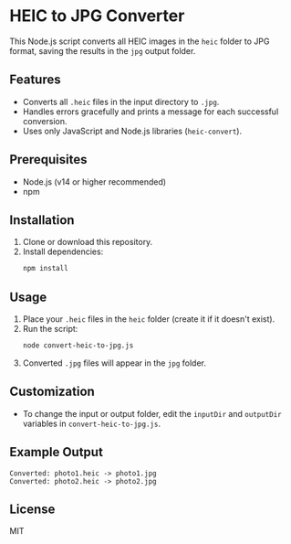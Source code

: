 # HEIC to JPG Converter

This Node.js script converts all HEIC images in the `heic` folder to JPG format, saving the results in the `jpg` output folder.

## Features
- Converts all `.heic` files in the input directory to `.jpg`.
- Handles errors gracefully and prints a message for each successful conversion.
- Uses only JavaScript and Node.js libraries (`heic-convert`).

## Prerequisites
- Node.js (v14 or higher recommended)
- npm

## Installation
1. Clone or download this repository.
2. Install dependencies:
   ```bash
   npm install
   ```

## Usage
1. Place your `.heic` files in the `heic` folder (create it if it doesn't exist).
2. Run the script:
   ```bash
   node convert-heic-to-jpg.js
   ```
3. Converted `.jpg` files will appear in the `jpg` folder.

## Customization
- To change the input or output folder, edit the `inputDir` and `outputDir` variables in `convert-heic-to-jpg.js`.

## Example Output
```
Converted: photo1.heic -> photo1.jpg
Converted: photo2.heic -> photo2.jpg
```

## License
MIT

